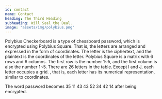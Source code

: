 ```yaml
---
id: contact
name: Contact
heading: The Third Heading
subheading: Will Seal the Deal.
image: "assets/img/polybius.png"
---
```


Polybius Checkerboard is a type of chessboard password, which is encrypted using Polybius Square. That is, the letters are arranged and expressed in the form of coordinates. The letter is the ciphertext, and the plaintext is the coordinates of the letter. Polybius Square is a matrix with 6 rows and 6 columns. The first row is the number 1~5, and the first column is also the number 1~5. There are 26 letters in the table. Except I and J, each letter occupies a grid. , that is, each letter has its numerical representation, similar to coordinates.

The word password becomes 35 11 43 43 52 34 42 14 after being encrypted.
